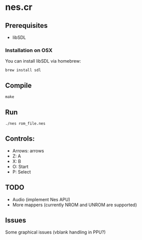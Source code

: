 # nes.cr

## Prerequisites

* libSDL

### Installation on OSX

You can install libSDL via homebrew:

```
brew install sdl
```

## Compile

```
make
```

## Run

```
./nes rom_file.nes
```

## Controls:

* Arrows: arrows
* Z: A
* X: B
* O: Start
* P: Select

## TODO

* Audio (implement Nes APU)
* More mappers (currently NROM and UNROM are supported)

## Issues

Some graphical issues (vblank handling in PPU?)
